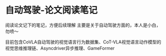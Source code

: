 # 自动驾驶-论文阅读笔记
阅读论文记下的笔记，方便后续理解
主要是关于自动驾驶方面的，本人是小白，勿喷～

目前包含CoVLA自动驾驶的视觉语言行为数据集、CoT-VLA视觉语言动作模型的视觉思维推理链、Asyncdriver异步推理、GameFormer
